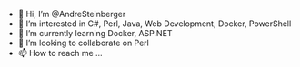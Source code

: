 - 👋 Hi, I’m @AndreSteinberger
- 👀 I’m interested in C#, Perl, Java, Web Development, Docker, PowerShell
- 🌱 I’m currently learning Docker, ASP.NET
- 💞️ I’m looking to collaborate on Perl
- 📫 How to reach me ...

<!---
AndreSteinberger/AndreSteinberger is a ✨ special ✨ repository because its `README.md` (this file) appears on your GitHub profile.
You can click the Preview link to take a look at your changes.
--->
